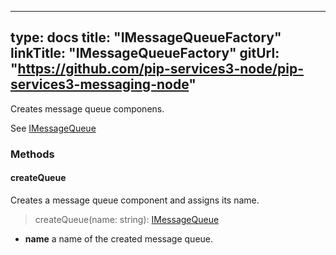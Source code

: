 
---
type: docs
title: "IMessageQueueFactory"
linkTitle: "IMessageQueueFactory"
gitUrl: "https://github.com/pip-services3-node/pip-services3-messaging-node"
---

Creates message queue componens.

See [IMessageQueue](../../queues/imessage_queue)

### Methods

#### createQueue

Creates a message queue component and assigns its name.

> createQueue(name: string): [IMessageQueue](../../queues/imessage_queue)

- **name** a name of the created message queue.